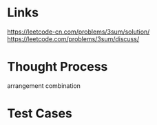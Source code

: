 # Links
https://leetcode-cn.com/problems/3sum/solution/
https://leetcode.com/problems/3sum/discuss/

# Thought Process
arrangement
combination

# Test Cases

